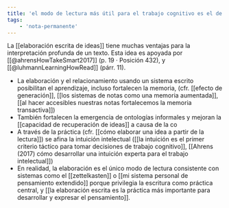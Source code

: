 ```yaml
---
title: 'el modo de lectura más útil para el trabajo cognitivo es el de la elaboración'
tags:
    - 'nota-permanente'
---
```

La [[elaboración escrita de ideas]] tiene muchas ventajas para la interpretación profunda de un texto. Esta idea es apoyada por [[@ahrensHowTakeSmart2017]] (p. 19 · Posición 432), y [[@luhmannLearningHowRead]] (párr. 11).

- La elaboración y el relacionamiento usando un sistema escrito posibilitan el aprendizaje, incluso fortalecen la memoria, (cfr. [[efecto de generación]], [[los sistemas de notas como una memoria aumentada]], [[al hacer accesibles nuestras notas fortalecemos la memoria transactiva]])
- También fortalecen la emergencia de ontologías informales y mejoran la [[capacidad de recuperación de ideas]] a causa de la co
- A través de la práctica (cfr. [[cómo elaborar una idea a partir de la lectura]]) se afina la intuición intelectual ([[la intuición es el primer criterio táctico para tomar decisiones de trabajo cognitivo]], [[Ahrens (2017) cómo desarrollar una intuición experta para el trabajo intelectual]])
- En realidad, la elaboración es el único modo de lectura consistente con sistemas como el [[zettelkasten]] o [[mi sistema personal de pensamiento extendido]] porque privilegia la escritura como práctica central, y [[la elaboración escrita es la práctica más importante para desarrollar y expresar el pensamiento]].

